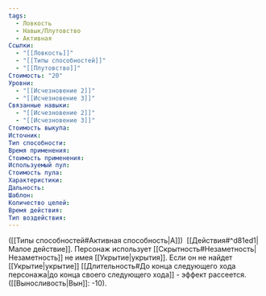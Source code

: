 ```yaml
---
tags:
  - Ловкость
  - Навык/Плутовство
  - Активная
Ссылки:
  - "[[Ловкость]]"
  - "[[Типы способностей]]"
  - "[[Плутовство]]"
Стоимость: "20"
Уровни:
  - "[[Исчезновение 2]]"
  - "[[Исчезновение 3]]"
Связанные навыки:
  - "[[Исчезновение 2]]"
  - "[[Исчезновение 3]]"
Стоимость выкупа:
Источник:
Тип способности:
Время применения:
Стоимость применения:
Используемый пул:
Стоимость пула:
Характеристики:
Дальность:
Шаблон:
Количество целей:
Время действия:
Тип воздействия:
---
```

([[Типы способностей#Активная способность|А]])  [[Действия#^d81ed1|Малое действие]]. Персонаж использует [[Скрытность#Незаметность|Незаметность]] не имея [[Укрытие|укрытия]]. Если он не найдет [[Укрытие|укрытие]] [[Длительность#До конца следующего хода персонажа|до конца своего следующего хода]] - эффект рассеется. ([[Выносливость|Вын]]: -10).